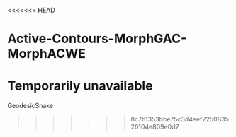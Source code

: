 <<<<<<< HEAD
# Active-Contours-MorphGAC-MorphACWE
Temporarily unavailable
=======
GeodesicSnake
>>>>>>> 8c7b1353bbe75c3d4eef225083526104e809e0d7
